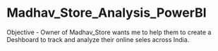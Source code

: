 # Madhav_Store_Analysis_PowerBI
Objective - Owner of Madhav_Store wants me to help them to create a Deshboard to track and analyze their online seles across India.
